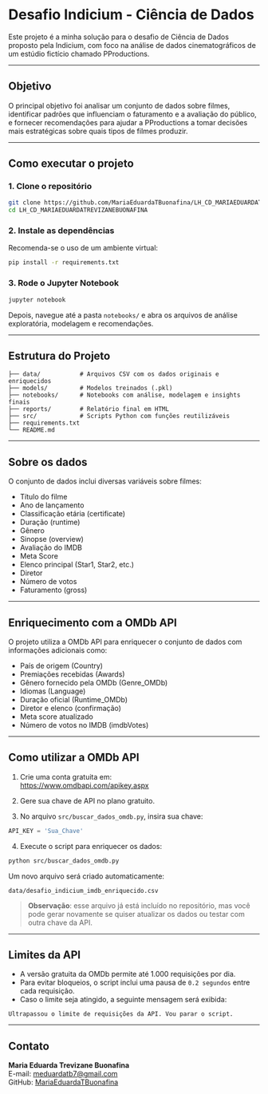 # Desafio Indicium - Ciência de Dados

Este projeto é a minha solução para o desafio de Ciência de Dados proposto pela Indicium, com foco na análise de dados cinematográficos de um estúdio fictício chamado PProductions.

---

## Objetivo

O principal objetivo foi analisar um conjunto de dados sobre filmes, identificar padrões que influenciam o faturamento e a avaliação do público, e fornecer recomendações para ajudar a PProductions a tomar decisões mais estratégicas sobre quais tipos de filmes produzir.

---

## Como executar o projeto

### 1. Clone o repositório

```bash
git clone https://github.com/MariaEduardaTBuonafina/LH_CD_MARIAEDUARDATREVIZANEBUONAFINA.git
cd LH_CD_MARIAEDUARDATREVIZANEBUONAFINA
```

### 2. Instale as dependências

Recomenda-se o uso de um ambiente virtual:

```bash
pip install -r requirements.txt
```

### 3. Rode o Jupyter Notebook

```bash
jupyter notebook
```

Depois, navegue até a pasta `notebooks/` e abra os arquivos de análise exploratória, modelagem e recomendações.

---

## Estrutura do Projeto

```plaintext
├── data/           # Arquivos CSV com os dados originais e enriquecidos
├── models/         # Modelos treinados (.pkl)
├── notebooks/      # Notebooks com análise, modelagem e insights finais
├── reports/        # Relatório final em HTML
├── src/            # Scripts Python com funções reutilizáveis
├── requirements.txt
└── README.md
```

---

## Sobre os dados

O conjunto de dados inclui diversas variáveis sobre filmes:

- Título do filme
- Ano de lançamento
- Classificação etária (certificate)
- Duração (runtime)
- Gênero
- Sinopse (overview)
- Avaliação do IMDB
- Meta Score
- Elenco principal (Star1, Star2, etc.)
- Diretor
- Número de votos
- Faturamento (gross)

---

## Enriquecimento com a OMDb API

O projeto utiliza a OMDb API para enriquecer o conjunto de dados com informações adicionais como:

- País de origem (Country)
- Premiações recebidas (Awards)
- Gênero fornecido pela OMDb (Genre_OMDb)
- Idiomas (Language)
- Duração oficial (Runtime_OMDb)
- Diretor e elenco (confirmação)
- Meta score atualizado
- Número de votos no IMDB (imdbVotes)

---

## Como utilizar a OMDb API

1. Crie uma conta gratuita em:  
   https://www.omdbapi.com/apikey.aspx

2. Gere sua chave de API no plano gratuito.

3. No arquivo `src/buscar_dados_omdb.py`, insira sua chave:

```python
API_KEY = 'Sua_Chave'
```

4. Execute o script para enriquecer os dados:

```bash
python src/buscar_dados_omdb.py
```

Um novo arquivo será criado automaticamente:

```
data/desafio_indicium_imdb_enriquecido.csv
```

> **Observação**: esse arquivo já está incluído no repositório, mas você pode gerar novamente se quiser atualizar os dados ou testar com outra chave da API.

---

## Limites da API

- A versão gratuita da OMDb permite até 1.000 requisições por dia.
- Para evitar bloqueios, o script inclui uma pausa de `0.2 segundos` entre cada requisição.
- Caso o limite seja atingido, a seguinte mensagem será exibida:

```
Ultrapassou o limite de requisições da API. Vou parar o script.
```


---

## Contato

**Maria Eduarda Trevizane Buonafina**  
E-mail: [meduardatb7@gmail.com](mailto:meduardatb7@gmail.com)  
GitHub: [MariaEduardaTBuonafina](https://github.com/MariaEduardaTBuonafina)
